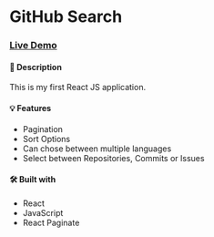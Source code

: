 # GitHub Search

### [Live Demo](https://github-searchapp.vercel.app/)

#### 📝 Description
This is my first React JS application.

#### 💡 Features
* Pagination
* Sort Options
* Can chose between multiple languages
* Select between Repositories, Commits or Issues

#### 🛠️ Built with 
 * React
 * JavaScript
 * React Paginate
